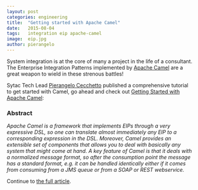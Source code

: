 ```yaml
---
layout: post
categories: engineering
title:  "Getting started with Apache Camel"
date:   2015-08-04
tags:   integration eip apache-camel
image:  eip.jpg
author: pierangelo
---
```


<p class="intro"><span class="dropcap">S</span>ystem integration is at the core of many a project in the life of a consultant. The Enterprise Integration Patterns implemented by <a href="http://camel.apache.org">Apache Camel</a> are a great weapon to wield in these strenous battles!</p>

<p class="intro">Sytac Tech Lead <a href="http://pierangeloc.github.io/blog/2015/07/22/ride-the-camel-1/">Pierangelo Cecchetto</a> published a comprehensive tutorial to get started with Camel, go ahead and check out <a href="http://pierangeloc.github.io/blog/2015/07/22/ride-the-camel-1/">Getting Started with Apache Camel</a>:</p>

### Abstract

*Apache Camel is a framework that implements EIPs through a very expressive DSL, so one can translate almost immediately any EIP to a corresponding expression in the DSL. Moreover, Camel provides an extensible set of components that allows you to deal with basically any system that might come at hand. A key feature of Camel is that it deals with a normalized message format, so after the consumption point the message has a standard format, e.g. it can be handled identically either if it comes from consuming from a JMS queue or from a SOAP or REST webservice.*

Continue to [the full article](http://pierangeloc.github.io/blog/2015/07/22/ride-the-camel-1/).
